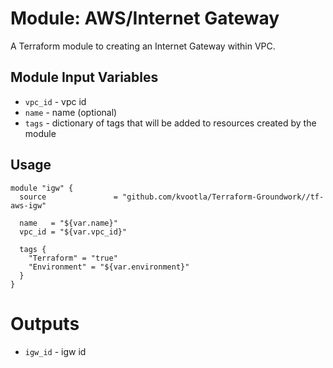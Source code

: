 Module: AWS/Internet Gateway
============================

A Terraform module to creating an Internet Gateway within VPC.


Module Input Variables
----------------------

- `vpc_id` - vpc id
- `name` - name (optional)
- `tags` - dictionary of tags that will be added to resources created by the module

Usage
-----

```hcl
module "igw" {
  source               = "github.com/kvootla/Terraform-Groundwork//tf-aws-igw"

  name   = "${var.name}"
  vpc_id = "${var.vpc_id}"

  tags {
    "Terraform" = "true"
    "Environment" = "${var.environment}"
  }
}
```

Outputs
=======
 
 - `igw_id` - igw id


